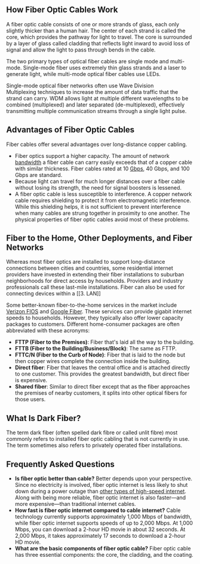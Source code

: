 ## How Fiber Optic Cables Work

A fiber optic cable consists of one or more strands of glass, each only slightly thicker than a human hair. The center of each strand is called the core, which provides the pathway for light to travel. The core is surrounded by a layer of glass called cladding that reflects light inward to avoid loss of signal and allow the light to pass through bends in the cable.

The two primary types of optical fiber cables are single mode and multi-mode. Single-mode fiber uses extremely thin glass strands and a laser to generate light, while multi-mode optical fiber cables use LEDs.

Single-mode optical fiber networks often use Wave Division Multiplexing techniques to increase the amount of data traffic that the strand can carry. WDM allows light at multiple different wavelengths to be combined (multiplexed) and later separated (de-multiplexed), effectively transmitting multiple communication streams through a single light pulse.

## Advantages of Fiber Optic Cables

Fiber cables offer several advantages over long-distance copper cabling.

- Fiber optics support a higher capacity. The amount of network [bandwidth](https://www.lifewire.com/what-is-bandwidth-2625809) a fiber cable can carry easily exceeds that of a copper cable with similar thickness. Fiber cables rated at 10 [Gbps](https://www.lifewire.com/definition-of-kilobits-megabits-gigabits-817379), 40 Gbps, and 100 Gbps are standard.
- Because light can travel for much longer distances over a fiber cable without losing its strength, the need for signal boosters is lessened.
- A fiber optic cable is less susceptible to interference. A copper network cable requires shielding to protect it from electromagnetic interference. While this shielding helps, it is not sufficient to prevent interference when many cables are strung together in proximity to one another. The physical properties of fiber optic cables avoid most of these problems.

## Fiber to the Home, Other Deployments, and Fiber Networks

Whereas most fiber optics are installed to support long-distance connections between cities and countries, some residential internet providers have invested in extending their fiber installations to suburban neighborhoods for direct access by households. Providers and industry professionals call these last-mile installations. Fiber can also be used for connecting devices within a [[3. LAN]]

Some better-known fiber-to-the-home services in the market include [Verizon FIOS](https://www.verizon.com/?lid=//global//residential) and [Google Fiber](https://fiber.google.com/). These services can provide gigabit internet speeds to households. However, they typically also offer lower capacity packages to customers. Different home-consumer packages are often abbreviated with these acronyms:

- **FTTP (Fiber to the Premises)**: Fiber that's laid all the way to the building.
- **FTTB (Fiber to the Building/Business/Block)**: The same as FTTP.
- **FTTC/N (Fiber to the Curb of Node)**: Fiber that is laid to the node but then copper wires complete the connection inside the building.
- **Direct fiber**: Fiber that leaves the central office and is attached directly to one customer. This provides the greatest bandwidth, but direct fiber is expensive.
- **Shared fiber**: Similar to direct fiber except that as the fiber approaches the premises of nearby customers, it splits into other optical fibers for those users.

## What Is Dark Fiber?

The term dark fiber (often spelled dark fibre or called unlit fibre) most commonly refers to installed fiber optic cabling that is not currently in use. The term sometimes also refers to privately operated fiber installations.

## Frequently Asked Questions

- **Is fiber optic better than cable?** Better depends upon your perspective. Since no electricity is involved, fiber optic internet is less likely to shut down during a power outage than [other types of high-speed internet](https://www.lifewire.com/what-highspeed-internet-choices-are-available-2483358#fiber-internet). Along with being more reliable, fiber optic internet is also faster—and more expensive—than traditional internet cables.
- **How fast is fiber optic internet compared to cable internet?** Cable technology currently supports approximately 1,000 Mbps of bandwidth, while fiber optic internet supports speeds of up to 2,000 Mbps. At 1,000 Mbps, you can download a 2-hour HD movie in about 32 seconds. At 2,000 Mbps, it takes approximately 17 seconds to download a 2-hour HD movie.
- **What are the basic components of fiber optic cable?** Fiber optic cable has three essential components: the core, the cladding, and the coating.